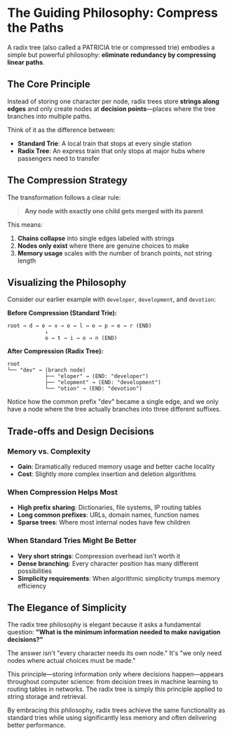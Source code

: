 # The Guiding Philosophy: Compress the Paths

A radix tree (also called a PATRICIA trie or compressed trie) embodies a simple but powerful philosophy: **eliminate redundancy by compressing linear paths**.

## The Core Principle

Instead of storing one character per node, radix trees store **strings along edges** and only create nodes at **decision points**—places where the tree branches into multiple paths.

Think of it as the difference between:
- **Standard Trie**: A local train that stops at every single station
- **Radix Tree**: An express train that only stops at major hubs where passengers need to transfer

## The Compression Strategy

The transformation follows a clear rule:

> **Any node with exactly one child gets merged with its parent**

This means:
1. **Chains collapse** into single edges labeled with strings
2. **Nodes only exist** where there are genuine choices to make
3. **Memory usage** scales with the number of branch points, not string length

## Visualizing the Philosophy

Consider our earlier example with `developer`, `development`, and `devotion`:

**Before Compression (Standard Trie):**
```
root → d → e → v → e → l → o → p → e → r (END)
            ↓
            o → t → i → o → n (END)
```

**After Compression (Radix Tree):**
```
root
└── "dev" → (branch node)
            ├── "eloper" → (END: "developer")
            ├── "elopment" → (END: "development")  
            └── "otion" → (END: "devotion")
```

Notice how the common prefix "dev" became a single edge, and we only have a node where the tree actually branches into three different suffixes.

## Trade-offs and Design Decisions

### Memory vs. Complexity
- **Gain**: Dramatically reduced memory usage and better cache locality
- **Cost**: Slightly more complex insertion and deletion algorithms

### When Compression Helps Most
- **High prefix sharing**: Dictionaries, file systems, IP routing tables
- **Long common prefixes**: URLs, domain names, function names
- **Sparse trees**: Where most internal nodes have few children

### When Standard Tries Might Be Better
- **Very short strings**: Compression overhead isn't worth it
- **Dense branching**: Every character position has many different possibilities
- **Simplicity requirements**: When algorithmic simplicity trumps memory efficiency

## The Elegance of Simplicity

The radix tree philosophy is elegant because it asks a fundamental question: **"What is the minimum information needed to make navigation decisions?"**

The answer isn't "every character needs its own node." It's "we only need nodes where actual choices must be made."

This principle—storing information only where decisions happen—appears throughout computer science: from decision trees in machine learning to routing tables in networks. The radix tree is simply this principle applied to string storage and retrieval.

By embracing this philosophy, radix trees achieve the same functionality as standard tries while using significantly less memory and often delivering better performance.
